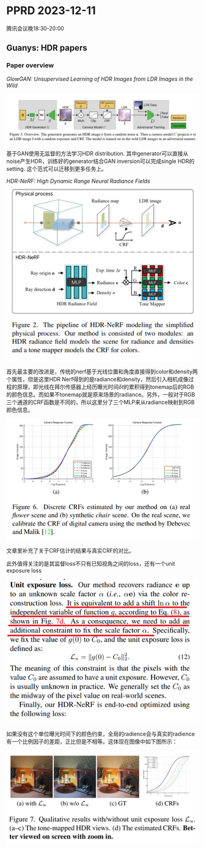 # PPRD 2023-12-11 

腾讯会议晚18:30-20:00

## Guanys: HDR papers


### Paper overview

*GlowGAN: Unsupervised Learning of HDR Images from LDR Images in the Wild*

![Alt text](image-9.png)

基于GAN使用无监督的方法学习HDR distribution. 其中generator可以直接从noise产生HDR，训练好的generator结合GAN inversion可以完成single HDR的setting. 这个范式可以迁移到更多任务上。


*HDR-NeRF: High Dynamic Range Neural Radiance Fields*
![Alt text](image-10.png)

首先最主要的改进是，传统的nerf基于光线位置和角度直接得到color和density两个属性，但是这里HDR Nerf得到的是radiance和density，然后引入相机成像过程的原理，即光线在拜尔传感器上经历曝光时间$\delta t$的累积得到tonemap后的RGB的颜色信息。而如果不tonemap就是原来场景的radiance。另外，一般对于RGB三个通道的CRF函数是不同的，所以这里分了三个MLP来从radiance映射到RGB颜色信息。

![Alt text](image-11.png)

文章里补充了关于CRF估计的结果与真实CRF的对比。

此外值得关注的是其监督loss不只有已知视角之间的loss，还有一个unit exposure loss

![Alt text](image-13.png)

如果没有这个单位曝光时间下的颜色约束，全局的radience会与真实的radience有一个比例因子的差距，正比但是不相等。这体现在图像中如下图所示：

![Alt text](image-12.png)